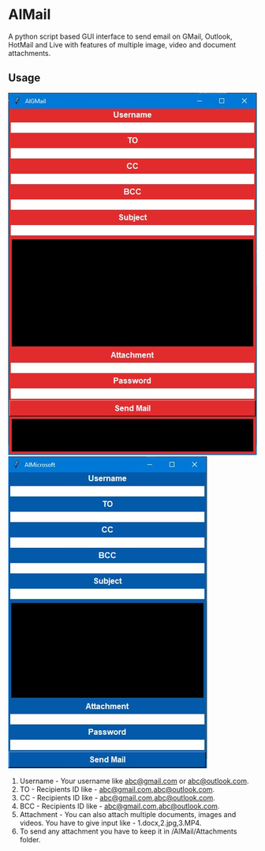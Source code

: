 # AlMail

A python script based GUI interface to send email on GMail, Outlook, HotMail and Live with features of multiple image, video and document attachments.

## Usage

![](/TestGmail.JPG)         ![](/TestOutlook.JPG)

1. Username - Your username like abc@gmail.com or abc@outlook.com.
2. TO - Recipients ID like - abc@gmail.com,abc@outlook.com.
2. CC - Recipients ID like - abc@gmail.com,abc@outlook.com.
3. BCC - Recipients ID like - abc@gmail.com,abc@outlook.com.
4. Attachment - You can also attach multiple documents, images and videos. You have to give input like - 1.docx,2.jpg,3.MP4.
5. To send any attachment you have to keep it in /AlMail/Attachments folder.
